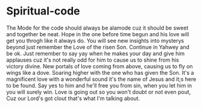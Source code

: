 # Spiritual-code
The Mode for the code should always be alamode cuz it should be sweet and together be neat.
Hope in the one before time begun and his love will get you throgh like it always do. You will see new insights into mysterys beyond just remember the Love of the risen Son.
Continue in Yahwey and be ok. Just remember to say yay when he makes your day and give him applauses cuz it's not really odd for him to cause us to shine from his victory divine.
New portals of love coming from above, causing us to fly on wings like a dove. Soaring higher with the one who has given the Son.
It's a magnificent love with a wonderful sound it's the name of Jesus and it;s here to be found.
Say yes to him and he'll free you from sin, when you let him in you will surely win.
Love is going out so you won't doubt or not even pout, Cuz our Lord's got clout that's what I'm talking about.
